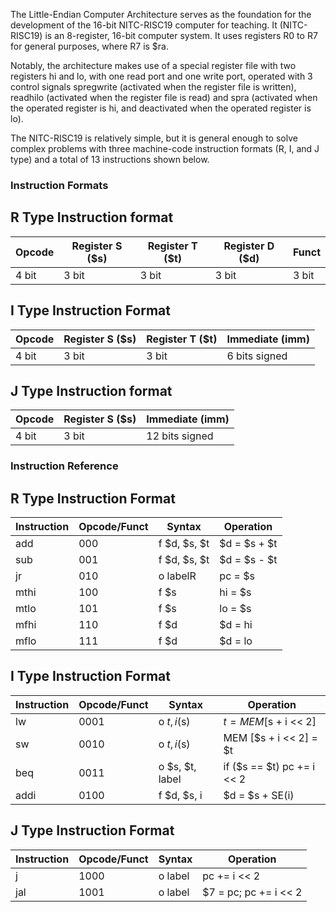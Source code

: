 The Little-Endian Computer Architecture serves as the foundation for the development of the 16-bit NITC-RISC19 computer for teaching. It (NITC-RISC19) is an 8-register, 16-bit computer system. It uses registers R0 to R7 for general purposes, where R7 is $ra. 

Notably, the architecture makes use of a special register file with two registers hi and lo, with one read port and one write port, operated with 3 control signals spregwrite (activated when the register file is written), readhilo (activated when the register file is read) and spra (activated when the operated register is hi, and deactivated when the operated register is lo).

The NITC-RISC19 is relatively simple, but it is general enough to solve complex problems with three machine-code instruction formats (R, I, and J type) and a total of 13 instructions shown below.

### Instruction Formats

## R Type Instruction format

| Opcode | Register S ($s) | Register T ($t) | Register D ($d) | Funct       |
|--------|-----------------|-----------------|-----------------|-------------|
| 4 bit  | 3 bit           | 3 bit           | 3 bit           | 3 bit       |

## I Type Instruction Format

| Opcode | Register S ($s) | Register T ($t) | Immediate (imm)               |
|--------|-----------------|-----------------|-------------------------------|
| 4 bit  | 3 bit           | 3 bit           |  6 bits signed                |

## J Type Instruction format

| Opcode | Register S ($s) | Immediate (imm)                                 |
|--------|-----------------|-------------------------------------------------|
| 4 bit  | 3 bit           |  12 bits signed                                 |

### Instruction Reference

## R Type Instruction Format

| Instruction | Opcode/Funct | Syntax          | Operation                   |
|-------------|--------------|-----------------|-----------------------------|
| add         | 000          | f $d, $s, $t    | $d = $s + $t                |
| sub         | 001          | f $d, $s, $t    | $d = $s - $t                |
| jr          | 010          | o labelR        | pc = $s                     |
| mthi        | 100          | f $s            | hi = $s                     |
| mtlo        | 101          | f $s            | lo = $s                     |
| mfhi        | 110          | f $d            | $d = hi                     |
| mflo        | 111          | f $d            | $d = lo                     |

## I Type Instruction Format

| Instruction | Opcode/Funct | Syntax          | Operation                   |
|-------------|--------------|-----------------|-----------------------------|
| lw          | 0001         | o $t, i ($s)    | $t = MEM [$s + i << 2]      |
| sw          | 0010         | o $t, i ($s)    | MEM [$s + i << 2] = $t      |
| beq         | 0011         | o $s, $t, label | if ($s == $t) pc += i << 2  |
| addi        | 0100         | f $d, $s, i     | $d = $s + SE(i)             |

## J Type Instruction Format
| Instruction | Opcode/Funct | Syntax          | Operation                   |
|-------------|--------------|-----------------|-----------------------------|
| j           | 1000         | o label         | pc += i << 2                |
| jal         | 1001         | o label         | $7 = pc; pc += i << 2       |
